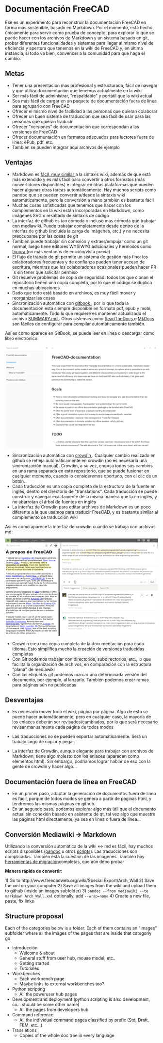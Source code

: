 # Documentación FreeCAD

Ese es un experimento para reconstruir la documentación FreeCAD en forma más sostenible, basado en Markdown. Por el momento, está hecho únicamente para servir como prueba de concepto, para explorar lo que se puede hacer con los archivos de Markdown y un sistema basado en git, probar diferentes funcionalidades y sistemas para llegar al mismo nivel de eficiencia y apertura que tenemos en la wiki de FreeCAD y, en última instancia, si todo va bien, convencer a la comunidad para que haga el cambio.

## Metas

* Tener una presentación mas profesional y estructurada, fácil de navegar y que utiliza documentación que tenemos actualmente en la wiki
* Ser más fácil de administrar, "respaldable" y portátil que la wiki actual
* Sea más fácil de cargar en un paquete de documentación fuera de línea para agruparlo con FreeCAD
* Ofrecer el mismo nivel de facilidad a las personas que quieran colaborar
* Ofrecer un buen sistema de traducción que sea fácil de usar para las personas que quieran traducir
* Ofrecer "versiones" de documentación que correspondan a las versiones de FreeCAD
* Ofrecer documentación en formatos adecuados para lectores fuera de línea: ePub, pdf, etc.
* También se pueden integrar aquí archivos de ejemplo

## Ventajas

* Markdown es [ fácil, muy similar ](https://github.com/adam-p/markdown-here/wiki/Markdown-Cheatsheet) a la sintaxis wiki, además de que está más extendido y es más fácil para convertir a otros formatos (más convertidores disponibles) e integrar en otras plataformas que pueden hacer algunas otras tareas automáticamente. Hay muchos scripts como pandoc que se pueden convertir a/desde la sintaxis wiki automáticamente, pero la conversión a mano también es bastante fácil
* Muchas cosas sofisticadas que tenemos que hacer con los complementos en la wiki están incorporadas en Markdown, como imágenes SVG o resaltado de sintaxis de código
* La interfaz de github es tan cómoda o incluso más cómoda que trabajar con mediawiki. Puede trabajar completamente desde dentro de la interfaz de github (incluida la carga de imágenes, etc.) y no necesita preocuparse por las cosas de git
* También puede trabajar sin conexión y extraer/empujar como un git normal, luego tiene editores WYSIWYG adicionales y hermosos como [ typora ](https://typora.io) (no más ventanas de edición/vista previa)
* El flujo de trabajo de git permite un sistema de gestión más fino: los colaboradores frecuentes y de confianza pueden tener acceso de escritura, mientras que los colaboradores ocasionales pueden hacer PR´s sin tener que solicitar permiso
* Git resuelve problemas de copia de seguridad: todos los que clonan el repositorio tienen una copia completa, por lo que el código se duplica en muchas ubicaciones
* Dado que todo está basado en archivos, es muy fácil mover y reorganizar las cosas
* Sincronización automática con [ gitbook ](https://legacy.gitbook.com/book/yorikvanhavre/freecad-documentation), por lo que toda la documentación está siempre disponible en formato pdf, epub y mobi, automáticamente. Todo lo que requiere es mantener actualizado el archivo [ SUMMARY.md ](SUMMARY.md). Otros sistemas como [ ReadTheDocs ](https://readthedocs.org/projects/freecad-documentation/) o [ MkDocs ](http://www.mkdocs.org/) son fáciles de configurar para compilar automáticamente también.

Así es como aparece en GitBook, se puede leer en línea o descargar como libro electrónico:

![](images/gitbook.png)

* Sincronización automática con [ crowdin ](https://crowdin.com/project/freecad-documentation). Cualquier cambio realizado en github se refleja automáticamente en crowdin (no es necesaria una sincronización manual). Crowdin, a su vez, empuja todos sus cambios en una rama separada en este repositorio, que se puede fusionar en cualquier momento, cuando lo consideremos oportuno, con el clic de un botón. 
* Cada traducción es una copia completa de la estructura de la fuente en inglés, dentro del directorio de "translations". Cada traducción se puede construir y navegar exactamente de la misma manera que la en inglés, y no abarrotan el árbol de fuentes en inglés
* La interfaz de Crowdin para editar archivos de Markdown es un poco diferente a la que usamos para traducir FreeCAD, y es bastante similar al complemento de traducción wiki

Así es como aparece la interfaz de crowdin cuando se trabaja con archivos md:

![](images/crowdin.png)

* Crowdin crea una copia completa de la documentación para cada idioma. Esto simplifica mucho la creación de versiones traducidas completas
* Con Git podemos trabajar con directorios, subdirectorios, etc., lo que facilita la organización de archivos, en comparación con la estructura "plana" de mediawiki
* Con las etiquetas git podemos marcar una determinada versión del documento, por ejemplo, al lanzarlo. También podemos crear ramas para páginas aún no publicadas

## Desventajas

* Es necesario mover todo el wiki, página por página. Algo de esto se puede hacer automáticamente, pero en cualquier caso, la mayoría de los enlaces deberán ser revisados/cambiados, por lo que será necesario revisar manualmente cada página de todos modos
* Las traducciones no se pueden exportar automáticamente. Será un trabajo largo de copiar y pegar.
* La interfaz de Crowdin, aunque elegante para trabajar con archivos de Markdown, tiene algo molesto con los enlaces (aparecen como elementos <a> html). Sin embargo, podríamos lograr hablar de eso con la gente de crowdin y hacer algo...</li> </ul> 
  
  <h2>
    Documentación fuera de línea en FreeCAD
  </h2>
  
  <ul>
    <li>
      En un primer paso, adaptar la generación de documentos fuera de línea es fácil, porque de todos modos se genera a partir de páginas html, y tendremos las mismas páginas en github.
    </li>
    <li>
      En un segundo paso, podemos explorar algo más útil que el documento actual sin conexión basado en asistente de qt, tal vez algo que muestre las páginas html directamente, ya sea en línea o fuera de línea...
    </li>
  </ul>
  
  <h2>
    Conversión Mediawiki -> Markdown
  </h2>
  
  <p>
    Utilizando la conversión automática de la wiki <-> md es fácil, hay muchos scripts disponibles (<a href="http://pandoc.org/">pandoc</a> u otros <a href="https://github.com/Gozala/markdown-wiki">scripts</a>). Las traducciones son complicadas. También está la cuestión de las imágenes. También hay <a href="https://github.com/philipashlock/mediawiki-to-markdown"> herramientas de migración</a>completas, que aún debo probar
  </p>
  
  <p>
    <strong>Manera rápida de convertir:</strong>
  </p>
  
  <p>
    1) Go to http://www.freecadweb.org/wiki/Special:Export/Arch_Wall 2) Save the xml on your computer 2) Save all images from the wiki and upload them to github (inside an images subfolder) 3) <code>pandoc --from mediawiki --to markdown Arch_Wall.xml</code> optionally, add <code>--wrap=none</code> 4) Create a new file, paste, fix links
  </p>
  
  <h2>
    Structure proposal
  </h2>
  
  <p>
    Each of the categories below is a folder. Each of them contains an "images" subfolder where all the images of the pages that are inside that categoriy go.
  </p>
  
  <ul>
    <li>
      Introducción <ul>
        <li>
          Welcome & about
        </li>
        <li>
          General stuff from user hub, mouse model, etc..
        </li>
        <li>
          Getting started
        </li>
        <li>
          Tutoriales
        </li>
      </ul>
    </li>
    <li>
      Workbenches <ul>
        <li>
          Each workbench page
        </li>
        <li>
          Maybe links to external workbenches too?
        </li>
      </ul>
    </li>
    <li>
      Python scripting <ul>
        <li>
          All the poweruser hub pages
        </li>
      </ul>
    </li>
    <li>
      Development and deployment (python scripting is also development, so... should be some other name) <ul>
        <li>
          All the pages from developers hub
        </li>
      </ul>
    </li>
    <li>
      Command reference <ul>
        <li>
          All the individual command pages classified by prefix (Std, Draft, FEM, etc...)
        </li>
      </ul>
    </li>
    <li>
      Translations <ul>
        <li>
          Copies of the whole doc tree in every language
        </li>
      </ul>
    </li>
  </ul>